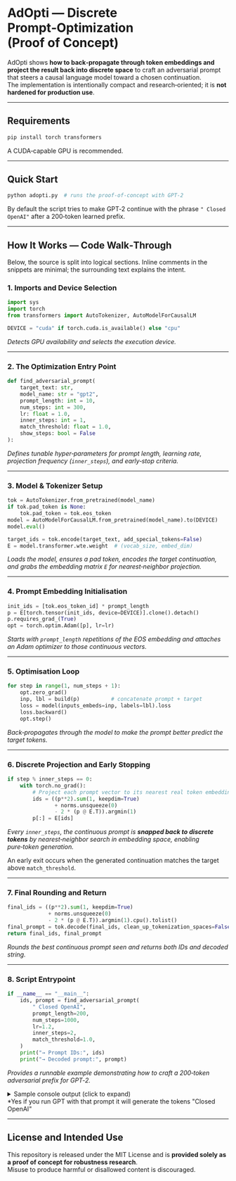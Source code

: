 
# AdOpti — Discrete Prompt‑Optimization (Proof of Concept)

AdOpti shows **how to back‑propagate through token embeddings and project the
result back into discrete space** to craft an adversarial prompt that steers a
causal language model toward a chosen continuation.  
The implementation is intentionally compact and research‑oriented; it is **not
hardened for production use**.

---
## Requirements
```bash
pip install torch transformers
```

A CUDA‑capable GPU is recommended.

---

## Quick Start

```bash
python adopti.py  # runs the proof‑of‑concept with GPT‑2
```

By default the script tries to make GPT‑2 continue with the phrase
`" Closed OpenAI"` after a 200‑token learned prefix.

---

## How It Works — Code Walk‑Through
Below, the source is split into logical sections. Inline comments in the
snippets are minimal; the surrounding text explains the intent.

### 1. Imports and Device Selection
```python
import sys
import torch
from transformers import AutoTokenizer, AutoModelForCausalLM

DEVICE = "cuda" if torch.cuda.is_available() else "cpu"
```
*Detects GPU availability and selects the execution device.*

---

### 2. The Optimization Entry Point
```python
def find_adversarial_prompt(
    target_text: str,
    model_name: str = "gpt2",
    prompt_length: int = 10,
    num_steps: int = 300,
    lr: float = 1.0,
    inner_steps: int = 1,
    match_threshold: float = 1.0,
    show_steps: bool = False
):
```
*Defines tunable hyper‑parameters for prompt length, learning rate, projection
frequency (`inner_steps`), and early‑stop criteria.*

---

### 3. Model & Tokenizer Setup
```python
tok = AutoTokenizer.from_pretrained(model_name)
if tok.pad_token is None:
    tok.pad_token = tok.eos_token
model = AutoModelForCausalLM.from_pretrained(model_name).to(DEVICE)
model.eval()

target_ids = tok.encode(target_text, add_special_tokens=False)
E = model.transformer.wte.weight  # (vocab_size, embed_dim)
```
*Loads the model, ensures a pad token, encodes the target continuation, and
grabs the embedding matrix `E` for nearest‑neighbor projection.*

---

### 4. Prompt Embedding Initialisation
```python
init_ids = [tok.eos_token_id] * prompt_length
p = E[torch.tensor(init_ids, device=DEVICE)].clone().detach()
p.requires_grad_(True)
opt = torch.optim.Adam([p], lr=lr)
```
*Starts with `prompt_length` repetitions of the EOS embedding and attaches an
Adam optimizer to those continuous vectors.*

---

### 5. Optimisation Loop
```python
for step in range(1, num_steps + 1):
    opt.zero_grad()
    inp, lbl = build(p)          # concatenate prompt + target
    loss = model(inputs_embeds=inp, labels=lbl).loss
    loss.backward()
    opt.step()
```
*Back‑propagates through the model to make the prompt better predict the target
tokens.*

---

### 6. Discrete Projection and Early Stopping
```python
if step % inner_steps == 0:
    with torch.no_grad():
        # Project each prompt vector to its nearest real token embedding
        ids = ((p**2).sum(1, keepdim=True)
               + norms.unsqueeze(0)
               - 2 * (p @ E.T)).argmin(1)
        p[:] = E[ids]
```
*Every `inner_steps`, the continuous prompt is **snapped back to discrete
tokens** by nearest‑neighbor search in embedding space, enabling pure‑token
generation.*

An early exit occurs when the generated continuation matches the target above
`match_threshold`.

---

### 7. Final Rounding and Return
```python
final_ids = ((p**2).sum(1, keepdim=True)
             + norms.unsqueeze(0)
             - 2 * (p @ E.T)).argmin(1).cpu().tolist()
final_prompt = tok.decode(final_ids, clean_up_tokenization_spaces=False)
return final_ids, final_prompt
```
*Rounds the best continuous prompt seen and returns both IDs and decoded
string.*

---

### 8. Script Entrypoint
```python
if __name__ == "__main__":
    ids, prompt = find_adversarial_prompt(
        " Closed OpenAI",
        prompt_length=200,
        num_steps=1000,
        lr=1.2,
        inner_steps=2,
        match_threshold=1.0,
    )
    print("→ Prompt IDs:", ids)
    print("→ Decoded prompt:", prompt)
```
*Provides a runnable example demonstrating how to craft a 200‑token adversarial
prefix for GPT‑2.*

<details>
<summary>Sample console output (click to expand)</summary>

<pre>
Optimizing...
Step 2/1000 | Gen:  French French French | Loss: 11.1554
Step 4/1000 | Gen:  Frenchmen French | Loss: 8.5308
Step 6/1000 | Gen:  Closed FrenchAI | Loss: 7.2439
Step 8/1000 | Gen:  Closed Closed Closed | Loss: 3.8840
Step 10/1000 | Gen:  Closed Closed Closed | Loss: 3.9848
Step 12/1000 | Gen:  German German German | Loss: 1.5244
Step 14/1000 | Gen:  Openair  | Loss: 2.5160
Step 16/1000 | Gen:  OpenAI Open | Loss: 2.4235
Step 18/1000 | Gen:  Closed OpenAI | Loss: 2.4046
✔️ Matched at step 18!
→ Prompt IDs: [44952, 33524, 470, 44014, 19310, 29855, 39906, 24056, 47846, 8384, 49639, 15966, 5533, 9430, 2583, 18844, 18844, 35395, 49843, 46191, 18452, 622, 764, 46328, 46328, 11651, 22135, 46328, 39534, 37045, 20253, 44128, 34751, 8546, 8146, 22398, 22398, 22398, 22398, 22398, 22398, 48366, 48366, 45201, 42543, 45201, 45786, 46666, 31058, 35372, 35372, 45201, 45201, 45201, 48853, 20801, 27049, 4115, 20801, 45144, 43024, 26575, 20801, 34877, 49190, 35523, 49817, 15166, 18161, 5061, 140, 140, 140, 28819, 28819, 140, 28819, 28819, 28819, 28819, 46812, 16879, 27090, 46437, 30010, 34127, 34127, 42849, 8557, 34127, 36218, 15920, 36218, 7551, 4348, 1649, 2909, 2909, 4721, 2941, 2941, 4863, 36218, 35266, 27622, 39906, 35912, 13958, 27467, 35912, 36218, 27467, 36218, 50113, 18, 6681, 50256, 34881, 39421, 13926, 1567, 4275, 4275, 4275, 4275, 4275, 11505, 21017, 12635, 45528, 48585, 22686, 49880, 11260, 9918, 5094, 16529, 28781, 20185, 27634, 20185, 1391, 49182, 44051, 46114, 30109, 23330, 23330, 9552, 26785, 12662, 49485, 15575, 2698, 12701, 12855, 33404, 4518, 16921, 47745, 8099, 20185, 44420, 28147, 41553, 22741, 25940, 42748, 9403, 38000, 2266, 23606, 27570, 371, 48395, 48395, 48373, 2677, 23441, 44715, 50030, 27207, 30550, 16512, 16512, 4946, 47594, 17735, 45606, 26591, 43061, 4141, 4141, 3594, 4141, 4141, 49625, 958, 27772, 8008]
→ Decoded prompt: foreseenanamo't nonprofits PT GingrichEStream enduring indemn mainlyaggressiveanyahu Islamicamps hostPacPacbitcoin▬▬ disorderlyaicru . .) .)ONE ." .) CoveATIVE airst avalanchesweetosaoricicansicansicansicansicansicans◼◼ conduc Seym conduc▄obylierrekayakaya conduc conduc conduc CroatianedIn RegisteredibraryedIn "{ Retrieved quiredInetsy inappropriatelyThumbnail Hitchcockо."[ Edition���utterstockutterstock�utterstockutterstockutterstockutterstockINTONHERtesyPREomezpoliticspolitics Rousse spiritualpolitics AGA%), AGAzonaoday Whenroughtrought openedccordingccordingFrom AGA� DucksEStream ALSO ×Enjoy ALSO AGAEnjoy AGA.''.3 withd<|endoftext|> CNBC APPLICeconomaugh (@ (@ (@ (@ (@Open### Monster Adin���         VIEW Caption Anderson Public ----------------------------------------------------------------tlAI ArduinoAI { MGM Clicker Cyborg[[_{_{ AI Kag Citiz joystick puzz laun patent laser mourning Bluevidmeet PopAI Cortex Angular labyrinth Controller Hiro Kyr seed Rag red symm dissatisf R Rao Rao tul King cubeakov glared Identity Closed closure closure Open ak Ny SchnalphaSalt French French English French Frenchshutair Guant��
</pre>

</details>
*Yes if you run GPT with that prompt it will generate the tokens "Closed OpenAI"

---

## License and Intended Use
This repository is released under the MIT License and is **provided solely as a
proof of concept for robustness research**.  
Misuse to produce harmful or disallowed content is discouraged.
```

